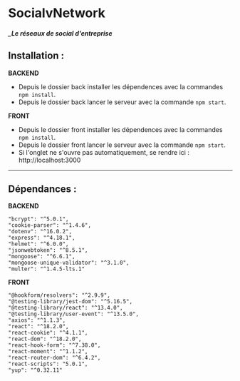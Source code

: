 # SocialvNetwork

##### _Le réseaux de social d'entreprise

## **Installation** :

**BACKEND**

- Depuis le dossier back installer les dépendences avec la commandes `npm install`.
- Depuis le dossier back lancer le serveur avec la commande `npm start`.

**FRONT**

- Depuis le dossier front installer les dépendences avec la commandes `npm install`.
- Depuis le dossier front lancer le serveur avec la commande `npm start`.
- Si l'onglet ne s'ouvre pas automatiquement, se rendre ici : http://localhost:3000

---

## **Dépendances** :

**BACKEND**

```
"bcrypt": "^5.0.1",
"cookie-parser": "^1.4.6",
"dotenv": "^16.0.2",
"express": "^4.18.1",
"helmet": "^6.0.0",
"jsonwebtoken": "^8.5.1",
"mongoose": "^6.6.1",
"mongoose-unique-validator": "^3.1.0",
"multer": "^1.4.5-lts.1"
```

**FRONT**

```
"@hookform/resolvers": "^2.9.9",
"@testing-library/jest-dom": "^5.16.5",
"@testing-library/react": "^13.4.0",
"@testing-library/user-event": "^13.5.0",
"axios": "^1.1.3",
"react": "^18.2.0",
"react-cookie": "^4.1.1",
"react-dom": "^18.2.0",
"react-hook-form": "^7.38.0",
"react-moment": "^1.1.2",
"react-router-dom": "^6.4.2",
"react-scripts": "5.0.1",
"yup": "^0.32.11"
```
